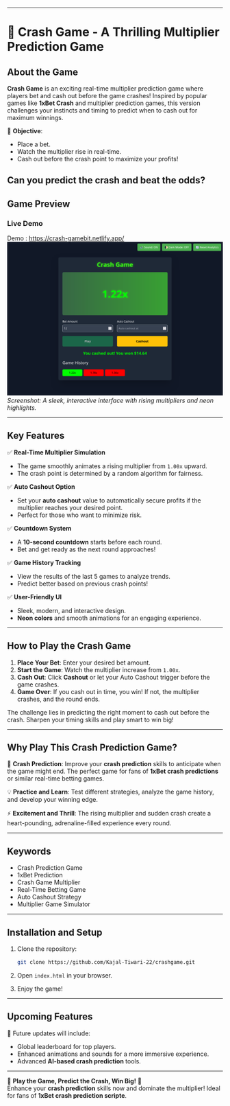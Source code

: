 
---  
# 🚀 **Crash Game - A Thrilling Multiplier Prediction Game**  

## **About the Game**  
**Crash Game** is an exciting real-time multiplier prediction game where players bet and cash out before the game crashes! Inspired by popular games like **1xBet Crash** and multiplier prediction games, this version challenges your instincts and timing to predict when to cash out for maximum winnings.  

🎯 **Objective**:  
- Place a bet.  
- Watch the multiplier rise in real-time.  
- Cash out before the crash point to maximize your profits!  

Can you predict the crash and beat the odds?  
---

## **Game Preview**  
### Live Demo
Demo : https://crash-gamebit.netlify.app/
<img src="Crash Game_won.png"/> 
*Screenshot: A sleek, interactive interface with rising multipliers and neon highlights.*  


---

## **Key Features**  

✅ **Real-Time Multiplier Simulation**  
- The game smoothly animates a rising multiplier from `1.00x` upward.  
- The crash point is determined by a random algorithm for fairness.  

✅ **Auto Cashout Option**  
- Set your **auto cashout** value to automatically secure profits if the multiplier reaches your desired point.  
- Perfect for those who want to minimize risk.  

✅ **Countdown System**  
- A **10-second countdown** starts before each round.  
- Bet and get ready as the next round approaches!  

✅ **Game History Tracking**  
- View the results of the last 5 games to analyze trends.  
- Predict better based on previous crash points!  

✅ **User-Friendly UI**  
- Sleek, modern, and interactive design.  
- **Neon colors** and smooth animations for an engaging experience.  

---

## **How to Play the Crash Game**  

1. **Place Your Bet**: Enter your desired bet amount.  
2. **Start the Game**: Watch the multiplier increase from `1.00x`.  
3. **Cash Out**: Click **Cashout** or let your Auto Cashout trigger before the game crashes.  
4. **Game Over**: If you cash out in time, you win! If not, the multiplier crashes, and the round ends.  

The challenge lies in predicting the right moment to cash out before the crash. Sharpen your timing skills and play smart to win big!  

---

## **Why Play This Crash Prediction Game?**  

🔮 **Crash Prediction**: Improve your **crash prediction** skills to anticipate when the game might end. The perfect game for fans of **1xBet crash predictions** or similar real-time betting games.  

💡 **Practice and Learn**: Test different strategies, analyze the game history, and develop your winning edge.  

⚡ **Excitement and Thrill**: The rising multiplier and sudden crash create a heart-pounding, adrenaline-filled experience every round.  

---

## **Keywords**  
- Crash Prediction Game  
- 1xBet Prediction  
- Crash Game Multiplier  
- Real-Time Betting Game  
- Auto Cashout Strategy  
- Multiplier Game Simulator  

---

## **Installation and Setup**  

1. Clone the repository:  
   ```bash  
   git clone https://github.com/Kajal-Tiwari-22/crashgame.git
   ```  

2. Open `index.html` in your browser.  

3. Enjoy the game!  

---

## **Upcoming Features**  

🚧 Future updates will include:  
- Global leaderboard for top players.  
- Enhanced animations and sounds for a more immersive experience.  
- Advanced **AI-based crash prediction** tools.  

---



🔗 **Play the Game, Predict the Crash, Win Big!** 🚀  
Enhance your **crash prediction** skills now and dominate the multiplier! Ideal for fans of **1xBet crash prediction scripte**.  
